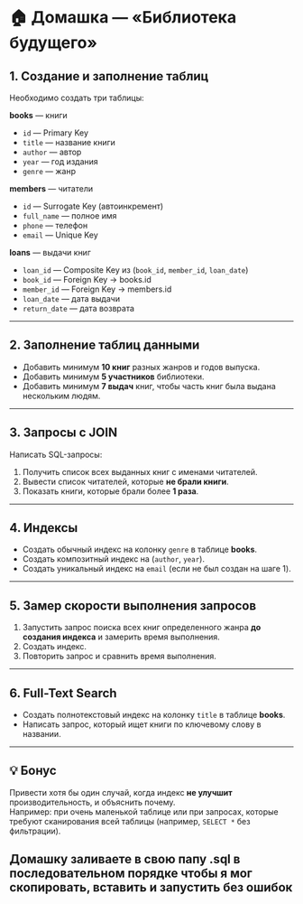 # 🏠 Домашка — «Библиотека будущего»

## 1. Создание и заполнение таблиц

Необходимо создать три таблицы:

**books** — книги
- `id` — Primary Key
- `title` — название книги
- `author` — автор
- `year` — год издания
- `genre` — жанр

**members** — читатели
- `id` — Surrogate Key (автоинкремент)
- `full_name` — полное имя
- `phone` — телефон
- `email` — Unique Key

**loans** — выдачи книг
- `loan_id` — Composite Key из (`book_id`, `member_id`, `loan_date`)
- `book_id` — Foreign Key → books.id
- `member_id` — Foreign Key → members.id
- `loan_date` — дата выдачи
- `return_date` — дата возврата

---

## 2. Заполнение таблиц данными

- Добавить минимум **10 книг** разных жанров и годов выпуска.
- Добавить минимум **5 участников** библиотеки.
- Добавить минимум **7 выдач** книг, чтобы часть книг была выдана нескольким людям.

---

## 3. Запросы с JOIN

Написать SQL-запросы:

1. Получить список всех выданных книг с именами читателей.
2. Вывести список читателей, которые **не брали книги**.
3. Показать книги, которые брали более **1 раза**.

---

## 4. Индексы

- Создать обычный индекс на колонку `genre` в таблице **books**.
- Создать композитный индекс на (`author`, `year`).
- Создать уникальный индекс на `email` (если не был создан на шаге 1).

---

## 5. Замер скорости выполнения запросов

1. Запустить запрос поиска всех книг определенного жанра **до создания индекса** и замерить время выполнения.
2. Создать индекс.
3. Повторить запрос и сравнить время выполнения.

---

## 6. Full-Text Search

- Создать полнотекстовый индекс на колонку `title` в таблице **books**.
- Написать запрос, который ищет книги по ключевому слову в названии.

---

## 💡 Бонус

Привести хотя бы один случай, когда индекс **не улучшит** производительность, и объяснить почему.  
Например: при очень маленькой таблице или при запросах, которые требуют сканирования всей таблицы (например, `SELECT *` без фильтрации).

## Домашку заливаете в свою папу .sql в последовательном порядке чтобы я мог скопировать, вставить и запустить без ошибок
